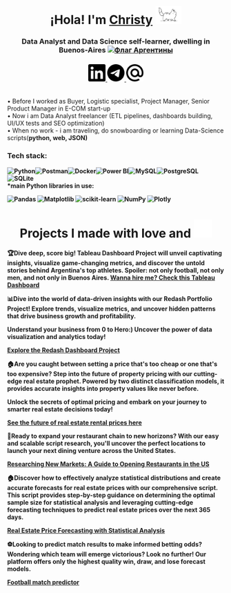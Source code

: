 <h1 align="center">¡Hola! I'm <a href="https://www.linkedin.com/in/christy-matryonina/" target="_blank">Christy</a> 
<img src="https://github.com/Christymacarena/Christymacarena/blob/main/cat.gif" height="42"/></h1>
<h3 align="center">Data Analyst and Data Science self-learner, dwelling in Buenos-Aires <a href="https://ogeo.info/flags/flag-argentiny" target="_blank"><img alt="Флаг Аргентины"
src="https://ogeo.info/wp-content/uploads/2023/02/flag-argentiny-foto.png" width="30" height="20" /></a> </h3>
<h3 align="center">
  <a href="https://www.linkedin.com/in/christy-matryonina/" target="_blank">
    <img src="https://github.com/Christymacarena/Christymacarena/blob/main/linkedin.svg" width="40" height="40" alt="LinkedIn">
</a>
  <a href="https://t.me/christymacarena" target="_blank">
    <img src="https://github.com/Christymacarena/Christymacarena/blob/main/telegram.svg" width="40" height="40" alt="Telegram">
</a>
<a href="mailto:christymacarena.024@gmail.com" target="_blank">
  <img src="https://github.com/Christymacarena/Christymacarena/blob/main/maildotru.svg" width="40" height="40" alt="Gmail">
</a>

</h3>
<br/>•  Before I worked as Buyer, Logistic specialist, Project Manager, Senior Product Manager in E-COM start-up
<br/>•  Now i am Data Analyst freelancer (ETL pipelines, dashboards building, UI/UX tests and SEO optimization) 
<br/>•  When no work - i am traveling, do snowboarding or learning Data-Science scripts(<strong>python, web, JSON)</br>

<h3 align="left">Tech stack:</h3>
<img src="https://img.shields.io/badge/python-3670A0?style=for-the-badge&logo=python&logoColor=ffdd54" alt="Python"><img src="https://img.shields.io/badge/Postman-FF6C37?style=for-the-badge&logo=postman&logoColor=white" alt="Postman"><img src="https://img.shields.io/badge/docker-%230db7ed.svg?style=for-the-badge&logo=docker&logoColor=white" alt="Docker"><img src="https://img.shields.io/badge/power_bi-F2C811?style=for-the-badge&logo=powerbi&logoColor=black" alt="Power BI"><img src="https://img.shields.io/badge/mysql-%2300f.svg?style=for-the-badge&logo=mysql&logoColor=white" alt="MySQL"><img src="https://img.shields.io/badge/postgres-%23316192.svg?style=for-the-badge&logo=postgresql&logoColor=white" alt="PostgreSQL"><img src="https://img.shields.io/badge/sqlite-%2307405e.svg?style=for-the-badge&logo=sqlite&logoColor=white" alt="SQLite">
<br/>*main Python libraries in use:
  
![Pandas](https://img.shields.io/badge/pandas-%23150458.svg?style=for-the-badge&logo=pandas&logoColor=white)
![Matplotlib](https://img.shields.io/badge/Matplotlib-%23ffffff.svg?style=for-the-badge&logo=Matplotlib&logoColor=black)
![scikit-learn](https://img.shields.io/badge/scikit--learn-%23F7931E.svg?style=for-the-badge&logo=scikit-learn&logoColor=white)
![NumPy](https://img.shields.io/badge/numpy-%23013243.svg?style=for-the-badge&logo=numpy&logoColor=white)
![Plotly](https://img.shields.io/badge/Plotly-%233F4F75.svg?style=for-the-badge&logo=plotly&logoColor=white)
<br/>
  <center><h1>Projects I made with love and 
  <img src="https://github.com/Christymacarena/Christymacarena/blob/main/colors-rainbow.gif" width="42" height="42"></h1></center>
</div>

🏆Dive deep, score big! Tableau Dashboard Project will unveil captivating insights, visualize game-changing metrics, and discover the untold stories behind Argentina's top athletes.
Spoiler: not only football, not only men, and not only in Buenos Aires.
[Wanna hire me? Check this Tableau Dashboard](https://github.com/Christymacarena/tableau)

📊Dive into the world of data-driven insights with our Redash Portfolio Project! Explore trends, visualize metrics, and uncover hidden patterns that drive business growth and profitability.

Understand your business from 0 to Hero:) Uncover the power of data visualization and analytics today! 

[Explore the Redash Dashboard Project](https://github.com/Christymacarena/redash)

🏠Are you caught between setting a price that's too cheap or one that's too expensive? Step into the future of property pricing with our cutting-edge real estate prophet. Powered by two distinct classification models, it provides accurate insights into property values like never before.

Unlock the secrets of optimal pricing and embark on your journey to smarter real estate decisions today!

[See the future of real estate rental prices here](https://github.com/Christymacarena/rentalpriceprophet)

🚀Ready to expand your restaurant chain to new horizons? With our easy and scalable script research, you'll uncover the perfect locations to launch your next dining venture across the United States.

[Researching New Markets: A Guide to Opening Restaurants in the US](https://github.com/Christymacarena/fastfoodrestaurants)

🏠Discover how to effectively analyze statistical distributions and create accurate forecasts for real estate prices with our comprehensive script. This script provides step-by-step guidance on determining the optimal sample size for statistical analysis and leveraging cutting-edge forecasting techniques to predict real estate prices over the next 365 days.

[Real Estate Price Forecasting with Statistical Analysis](https://github.com/Christymacarena/Forecast365days)

⚽Looking to predict match results to make informed betting odds? Wondering which team will emerge victorious? Look no further! Our platform offers only the highest quality win, draw, and lose forecast models.

[Football match predictor](https://github.com/Christymacarena/footballforecast)
